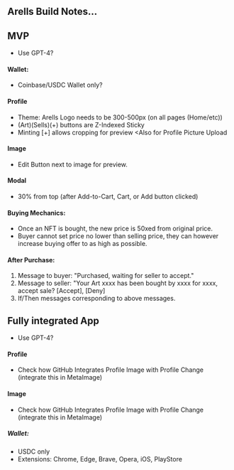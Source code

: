 ## Arells Build Notes...

## MVP

- Use GPT-4?

#### Wallet: 
- Coinbase/USDC Wallet only?

#### Profile
- Theme: Arells Logo needs to be 300-500px (on all pages (Home/etc))
- (Art)(Sells)(+) buttons are Z-Indexed Sticky
- Minting [+] allows cropping for preview <Also for Profile Picture Upload

#### Image
- Edit Button next to image for preview.

#### Modal
- 30% from top (after Add-to-Cart, Cart, or Add button clicked)

#### Buying Mechanics:
- Once an NFT is bought, the new price is 50xed from original price.
- Buyer cannot set price no lower than selling price, they can however increase buying offer to as high as possible.

#### After Purchase:
 1. Message to buyer: "Purchased, waiting for seller to accept."
 2. Message to seller: "Your Art xxxx has been bought by xxxx for xxxx, accept sale? [Accept], [Deny]
 3. If/Then messages corresponding to above messages. 

## Fully integrated App

- Use GPT-4?

#### Profile
- Check how GitHub Integrates Profile Image with Profile Change (integrate this in MetaImage)

#### Image
- Check how GitHub Integrates Profile Image with Profile Change (integrate this in MetaImage)

##### Wallet:
- USDC only
- Extensions: Chrome, Edge, Brave, Opera, iOS, PlayStore
